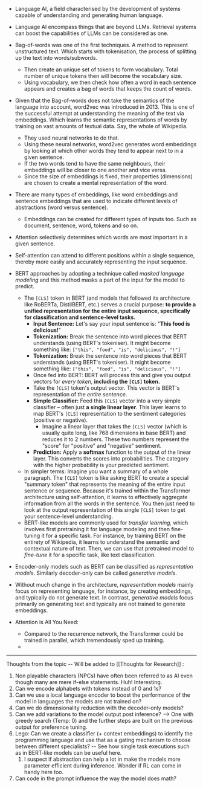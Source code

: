 
* Language AI, a field characterised by the development of systems capable of understanding and generating human language.
* Language AI encompass things that are beyond LLMs. Retrieval systems can boost the capabilities of LLMs can be considered as one.
* Bag-of-words was one of the first techniques. A method to represent unstructured text. Which starts with tokenisation, the process of splitting up the text into words/subwords. 
	* Then create an unique set of tokens to form vocabulary. Total number of unique tokens then will become the vocabulary size.
	* Using vocabulary, we then check how often a word in each sentence appears and creates a bag of words that keeps the count of words.
* Given that the Bag-of-words does not take the semantics of the language into account, word2vec was introduced in 2013. This is one of the successful attempt at understanding the meaning of the text via embeddings. Which learns the semantic representations of words by training on vast amounts of textual data. Say, the whole of Wikipedia. 
	* They used neural networks to do that.
	* Using these neural networks, word2vec generates word embeddings by looking at which other words they tend to appear next to in a given sentence.
	* If the two words tend to have the same neighbours, their embeddings will be closer to one another and vice versa.
	* Since the size of embeddings is fixed, their properties (dimensions) are chosen to create a mental representation of the word.
* There are many types of embeddings, like word embeddings and sentence embeddings that are used to indicate different levels of abstractions (word versus sentence).
	* Embeddings can be created for different types of inputs too. Such as document, sentence, word, tokens and so on.
* Attention selectively determines which words are most important in a given sentence.
* Self-attention can attend to different positions within a single sequence, thereby more easily and accurately representing the input sequence.
* BERT approaches by adopting a technique called _masked language modeling_ and this method masks a part of the input for the model to predict.
	* The `[CLS]` token in BERT (and models that followed its architecture like RoBERTa, DistilBERT, etc.) serves a crucial purpose: **to provide a unified representation for the entire input sequence, specifically for classification and sentence-level tasks.**
		* **Input Sentence:** Let's say your input sentence is: "**This food is delicious!**"
		* **Tokenization:** Break the sentence into word pieces that BERT understands (using BERT's tokeniser). It might become something like: `["this", "food", "is", "delicious", "!"]`
		* **Tokenization:** Break the sentence into word pieces that BERT understands (using BERT's tokeniser). It might become something like: `["this", "food", "is", "delicious", "!"]`
		* Once fed into BERT: BERT will process this and give you output vectors for _every token_, **including the `[CLS]` token.**
		* Take the `[CLS]` token's output vector. This vector is BERT's representation of the _entire sentence_. 
		* **Simple Classifier:** Feed this `[CLS]` vector into a very simple classifier – often just **a single linear layer**. This layer learns to map BERT's `[CLS]` representation to the sentiment categories (positive or negative).
			* Imagine a linear layer that takes the `[CLS]` vector (which is usually quite long, like 768 dimensions in base BERT) and reduces it to 2 numbers. These two numbers represent the "score" for "positive" and "negative" sentiment.
		* **Prediction:** Apply a **softmax** function to the output of the linear layer. This converts the scores into probabilities. The category with the higher probability is your predicted sentiment.
	* In simpler terms: Imagine you want a summary of a whole paragraph. The `[CLS]` token is like asking BERT to create a special "summary token" that represents the meaning of the entire input sentence or sequence. Because it's trained within the Transformer architecture using self-attention, it learns to effectively aggregate information from all the words in the sentence. You then just need to look at the output representation of this single `[CLS]` token to get your sentence-level understanding.
	* BERT-like models are commonly used for _transfer learning,_ which involves first pretraining it for language modeling and then fine-tuning it for a specific task. For instance, by training BERT on the entirety of Wikipedia, it learns to understand the semantic and contextual nature of text. Then, we can use that pretrained model to _fine-tune_ it for a specific task, like text classification.
* Encoder-only models such as BERT can be classified as _representation models_. Similarly decoder-only can be called _generative models_.
* Without much change in the architecture, _representation models_ mainly focus on representing language, for instance, by creating embeddings, and typically do not generate text. In contrast, _generative models_ focus primarily on generating text and typically are not trained to generate embeddings.

* Attention is All You Need: 
	* Compared to the recurrence network, the Transformer could be trained in parallel, which tremendously sped up training.
	* 


________________________________________________________________________

Thoughts from the topic -- Will be added to [[Thoughts for Research]] :
1. Non playable characters (NPCs) have often been referred to as AI even though many are mere if-else statements. Huh! Interesting. 
2. Can we encode alphabets with tokens instead of 0 and 1s?
3. Can we use a local language encoder to boost the performance of the model in languages the models are not trained on?
4. Can we do dimensionality reduction with the decoder-only models?
5. Can we add variations to the model output post inference? --> One with greedy search (Temp: 0) and the further steps are built on the previous output for preference tuning.
6. Lego: Can we create a classifier (+ context embeddings) to identify the programming language and use that as a gating mechanism to choose between different specialists? -- See how single task executions such as in BERT-like models can be useful here.
	1. I suspect if abstraction can help a lot in make the models more parameter efficient during inference. Wonder if RL can come in handy here too.
7. Can code in the prompt influence the way the model does math?